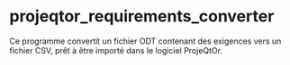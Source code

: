 # projeqtor_requirements_converter
Ce programme convertit un fichier ODT contenant des exigences vers un fichier CSV, prêt à être importé dans le logiciel ProjeQtOr.
